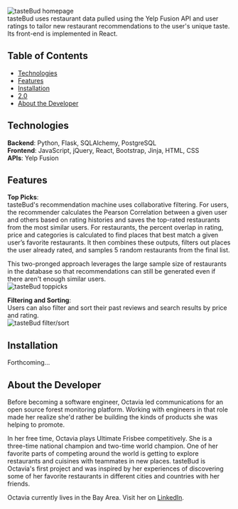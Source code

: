 ![tasteBud homepage](https://github.com/octaviaaris/tasteBud/blob/master/static/images/tasteBudhomepage.png)<br/>
tasteBud uses restaurant data pulled using the Yelp Fusion API and user ratings to tailor new restaurant recommendations to the user's unique taste. Its front-end is implemented in React.
## Table of Contents

* [Technologies](#technologies)
* [Features](#features)
* [Installation](#installation)
* [2.0](#future)
* [About the Developer](#aboutme)

## <a name="technologies"></a>Technologies
**Backend**: Python, Flask, SQLAlchemy, PostgreSQL<br/>
**Frontend**: JavaScript, jQuery, React, Bootstrap, Jinja, HTML, CSS<br/>
**APIs**: Yelp Fusion<br/>

## <a name="features"></a>Features
**Top Picks**:<br/>
tasteBud's recommendation machine uses collaborative filtering. For users, the recommender calculates the Pearson Correlation between a given user and others based on rating histories and saves the top-rated restaurants from the most similar users. For restaurants, the percent overlap in rating, price and categories is calculated to find places that best match a given user’s favorite restaurants. It then combines these outputs, filters out places the user already rated, and samples 5 random restaurants from the final list.<br/>

This two-pronged approach leverages the large sample size of restaurants in the database so that recommendations can still be generated even if there aren't enough similar users.<br/>
![tasteBud toppicks](https://github.com/octaviaaris/tasteBud/blob/master/static/images/tasteBudtoppicks.png)<br/>


**Filtering and Sorting**:<br/>
Users can also filter and sort their past reviews and search results by price and rating.<br/>
![tasteBud filter/sort](https://github.com/octaviaaris/tasteBud/blob/master/static/images/tasteBudfiltersort.png)<br/>

## <a name="installation"></a>Installation
Forthcoming...

## <a name="aboutme"></a>About the Developer
Before becoming a software engineer, Octavia led communications for an open source forest monitoring platform. Working with engineers in that role made her realize she'd rather be building the kinds of products she was helping to promote.

In her free time, Octavia plays Ultimate Frisbee competitively. She is a three-time national champion and two-time world champion. One of her favorite parts of competing around the world is getting to explore restaurants and cuisines with teammates in new places. tasteBud is Octavia's first project and was inspired by her experiences of discovering some of her favorite restaurants in different cities and countries with her friends.

Octavia currently lives in the Bay Area. Visit her on [LinkedIn](https://www.linkedin.com/in/octaviaaris).